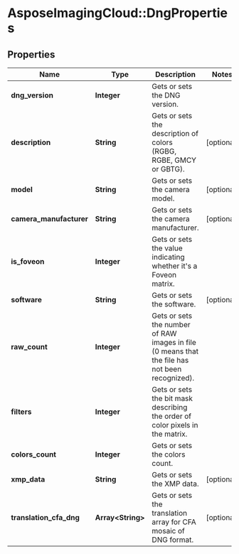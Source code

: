 # AsposeImagingCloud::DngProperties

## Properties
Name | Type | Description | Notes
------------ | ------------- | ------------- | -------------
**dng_version** | **Integer** | Gets or sets the DNG version. | 
**description** | **String** | Gets or sets the description of colors (RGBG, RGBE, GMCY or GBTG). | [optional] 
**model** | **String** | Gets or sets the camera model. | [optional] 
**camera_manufacturer** | **String** | Gets or sets the camera manufacturer. | [optional] 
**is_foveon** | **Integer** | Gets or sets the value indicating whether it&#39;s a Foveon matrix. | 
**software** | **String** | Gets or sets the software. | [optional] 
**raw_count** | **Integer** | Gets or sets the number of RAW images in file (0 means that the file has not been recognized). | 
**filters** | **Integer** | Gets or sets the bit mask describing the order of color pixels in the matrix. | 
**colors_count** | **Integer** | Gets or sets the colors count. | 
**xmp_data** | **String** | Gets or sets the XMP data. | [optional] 
**translation_cfa_dng** | **Array&lt;String&gt;** | Gets or sets the translation array for CFA mosaic of DNG format. | [optional] 


